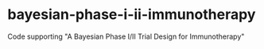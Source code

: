 # bayesian-phase-i-ii-immunotherapy
Code supporting "A Bayesian Phase I/II Trial Design for Immunotherapy"
